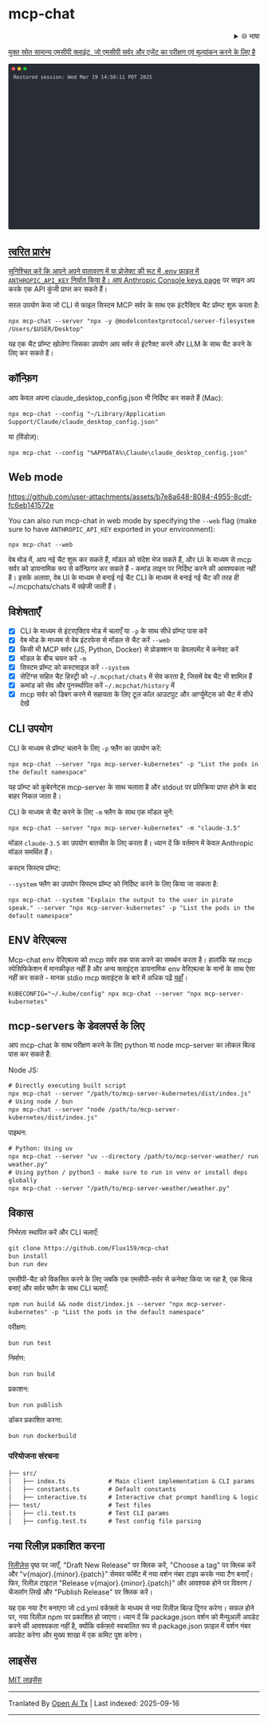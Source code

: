 # mcp-chat

<div align="right">
  <details>
    <summary >🌐 भाषा</summary>
    <div>
      <div align="center">
        <a href="https://openaitx.github.io/view.html?user=Flux159&project=mcp-chat&lang=en">English</a>
        | <a href="https://openaitx.github.io/view.html?user=Flux159&project=mcp-chat&lang=zh-CN">简体中文</a>
        | <a href="https://openaitx.github.io/view.html?user=Flux159&project=mcp-chat&lang=zh-TW">繁體中文</a>
        | <a href="https://openaitx.github.io/view.html?user=Flux159&project=mcp-chat&lang=ja">日本語</a>
        | <a href="https://openaitx.github.io/view.html?user=Flux159&project=mcp-chat&lang=ko">한국어</a>
        | <a href="https://openaitx.github.io/view.html?user=Flux159&project=mcp-chat&lang=hi">हिन्दी</a>
        | <a href="https://openaitx.github.io/view.html?user=Flux159&project=mcp-chat&lang=th">ไทย</a>
        | <a href="https://openaitx.github.io/view.html?user=Flux159&project=mcp-chat&lang=fr">Français</a>
        | <a href="https://openaitx.github.io/view.html?user=Flux159&project=mcp-chat&lang=de">Deutsch</a>
        | <a href="https://openaitx.github.io/view.html?user=Flux159&project=mcp-chat&lang=es">Español</a>
        | <a href="https://openaitx.github.io/view.html?user=Flux159&project=mcp-chat&lang=it">Italiano</a>
        | <a href="https://openaitx.github.io/view.html?user=Flux159&project=mcp-chat&lang=ru">Русский</a>
        | <a href="https://openaitx.github.io/view.html?user=Flux159&project=mcp-chat&lang=pt">Português</a>
        | <a href="https://openaitx.github.io/view.html?user=Flux159&project=mcp-chat&lang=nl">Nederlands</a>
        | <a href="https://openaitx.github.io/view.html?user=Flux159&project=mcp-chat&lang=pl">Polski</a>
        | <a href="https://openaitx.github.io/view.html?user=Flux159&project=mcp-chat&lang=ar">العربية</a>
        | <a href="https://openaitx.github.io/view.html?user=Flux159&project=mcp-chat&lang=fa">فارسی</a>
        | <a href="https://openaitx.github.io/view.html?user=Flux159&project=mcp-chat&lang=tr">Türkçe</a>
        | <a href="https://openaitx.github.io/view.html?user=Flux159&project=mcp-chat&lang=vi">Tiếng Việt</a>
        | <a href="https://openaitx.github.io/view.html?user=Flux159&project=mcp-chat&lang=id">Bahasa Indonesia</a>
        | <a href="https://openaitx.github.io/view.html?user=Flux159&project=mcp-chat&lang=as">অসমীয়া</
      </div>
    </div>
  </details>

</div>

मुक्त स्रोत सामान्य एमसीपी क्लाइंट, जो एमसीपी सर्वर और एजेंट का परीक्षण एवं मूल्यांकन करने के लिए है

<p align="center">
  <img width="600" src="https://raw.githubusercontent.com/Flux159/mcp-chat/refs/heads/main/mcpchat.svg">
</p>


## त्वरित प्रारंभ

सुनिश्चित करें कि आपने अपने वातावरण में या प्रोजेक्ट की रूट में .env फ़ाइल में `ANTHROPIC_API_KEY` निर्यात किया है। आप [Anthropic Console keys page](https://console.anthropic.com/settings/keys) पर साइन अप करके एक API कुंजी प्राप्त कर सकते हैं।

सरल उपयोग केस जो CLI से फाइल सिस्टम MCP सर्वर के साथ एक इंटरैक्टिव चैट प्रॉम्प्ट शुरू करता है:

```shell
npx mcp-chat --server "npx -y @modelcontextprotocol/server-filesystem /Users/$USER/Desktop"
```

यह एक चैट प्रॉम्प्ट खोलेगा जिसका उपयोग आप सर्वर से इंटरैक्ट करने और LLM के साथ चैट करने के लिए कर सकते हैं।

## कॉन्फ़िग

आप केवल अपना claude_desktop_config.json भी निर्दिष्ट कर सकते हैं (Mac):

```shell
npx mcp-chat --config "~/Library/Application Support/Claude/claude_desktop_config.json"
```

या (विंडोज़):

```shell
npx mcp-chat --config "%APPDATA%\Claude\claude_desktop_config.json"
```

## Web mode

https://github.com/user-attachments/assets/b7e8a648-8084-4955-8cdf-fc6eb141572e

You can also run mcp-chat in web mode by specifying the `--web` flag (make sure to have `ANTHROPIC_API_KEY` exported in your environment):

```shell
npx mcp-chat --web
```

वेब मोड में, आप नई चैट शुरू कर सकते हैं, मॉडल को संदेश भेज सकते हैं, और UI के माध्यम से mcp सर्वर को डायनामिक रूप से कॉन्फ़िगर कर सकते हैं - कमांड लाइन पर निर्दिष्ट करने की आवश्यकता नहीं है। इसके अलावा, वेब UI के माध्यम से बनाई गई चैट CLI के माध्यम से बनाई गई चैट की तरह ही ~/.mcpchats/chats में सहेजी जाती हैं।

## विशेषताएँ

- [x] CLI के माध्यम से इंटरएक्टिव मोड में चलाएँ या `-p` के साथ सीधे प्रॉम्प्ट पास करें
- [x] वेब मोड के माध्यम से वेब इंटरफेस से मॉडल से चैट करें `--web`
- [x] किसी भी MCP सर्वर (JS, Python, Docker) से प्रोडक्शन या डेवलपमेंट में कनेक्ट करें
- [x] मॉडल के बीच चयन करें `-m`
- [x] सिस्टम प्रॉम्प्ट को कस्टमाइज़ करें `--system`
- [x] सेटिंग्स सहित चैट हिस्ट्री को `~/.mcpchat/chats` में सेव करता है, जिसमें वेब चैट भी शामिल हैं
- [x] कमांड को सेव और पुनर्स्थापित करें `~/.mcpchat/history` में
- [x] mcp सर्वर को डिबग करने में सहायता के लिए टूल कॉल आउटपुट और आर्ग्युमेंट्स को चैट में सीधे देखें

## CLI उपयोग

CLI के माध्यम से प्रॉम्प्ट चलाने के लिए `-p` फ्लैग का उपयोग करें:

```shell
npx mcp-chat --server "npx mcp-server-kubernetes" -p "List the pods in the default namespace"
```

यह प्रॉम्प्ट को कुबेरनेट्स mcp-server के साथ चलाता है और stdout पर प्रतिक्रिया प्राप्त होने के बाद बाहर निकल जाता है।

CLI के माध्यम से चैट करने के लिए `-m` फ्लैग के साथ एक मॉडल चुनें:

```shell
npx mcp-chat --server "npx mcp-server-kubernetes" -m "claude-3.5"
```

मॉडल `claude-3.5` का उपयोग बातचीत के लिए करता है। ध्यान दें कि वर्तमान में केवल Anthropic मॉडल समर्थित हैं।

कस्टम सिस्टम प्रॉम्प्ट:

`--system` फ्लैग का उपयोग सिस्टम प्रॉम्प्ट को निर्दिष्ट करने के लिए किया जा सकता है:

```shell
npx mcp-chat --system "Explain the output to the user in pirate speak." --server "npx mcp-server-kubernetes" -p "List the pods in the default namespace"
```

## ENV वेरिएबल्स

Mcp-chat env वेरिएबल्स को mcp सर्वर तक पास करने का समर्थन करता है। हालांकि यह mcp स्पेसिफिकेशन में मानकीकृत नहीं है और अन्य क्लाइंट्स डायनामिक env वेरिएबल्स के मानों के साथ ऐसा नहीं कर सकते - मानक stdio mcp क्लाइंट्स के बारे में अधिक पढ़ें [यहाँ](https://github.com/Flux159/mcp-server-kubernetes/issues/148#issuecomment-2950181666)।

```shell
KUBECONFIG="~/.kube/config" npx mcp-chat --server "npx mcp-server-kubernetes"
```

## mcp-servers के डेवलपर्स के लिए

आप mcp-chat के साथ परीक्षण करने के लिए python या node mcp-server का लोकल बिल्ड पास कर सकते हैं:

Node JS:

```shell
# Directly executing built script
npx mcp-chat --server "/path/to/mcp-server-kubernetes/dist/index.js"
# Using node / bun
npx mcp-chat --server "node /path/to/mcp-server-kubernetes/dist/index.js"
```

पाइथन:

```shell
# Python: Using uv
npx mcp-chat --server "uv --directory /path/to/mcp-server-weather/ run weather.py"
# Using python / python3 - make sure to run in venv or install deps globally
npx mcp-chat --server "/path/to/mcp-server-weather/weather.py"
```

## विकास

निर्भरता स्थापित करें और CLI चलाएँ:

```shell
git clone https://github.com/Flux159/mcp-chat
bun install
bun run dev
```
एमसीपी-चैट को विकसित करने के लिए जबकि एक एमसीपी-सर्वर से कनेक्ट किया जा रहा है, एक बिल्ड बनाएं और सर्वर फ्लैग के साथ CLI चलाएँ:


```shell
npm run build && node dist/index.js --server "npx mcp-server-kubernetes" -p "List the pods in the default namespace"
```

परीक्षण:

```shell
bun run test
```

निर्माण:

```shell
bun run build
```

प्रकाशन:

```shell
bun run publish
```

डॉकर प्रकाशित करना:

```shell
bun run dockerbuild
```

### परियोजना संरचना

```
├── src/
│   ├── index.ts            # Main client implementation & CLI params
│   ├── constants.ts        # Default constants
│   ├── interactive.ts      # Interactive chat prompt handling & logic
├── test/                   # Test files
│   ├── cli.test.ts         # Test CLI params
│   ├── config.test.ts      # Test config file parsing
```

## नया रिलीज़ प्रकाशित करना

[रिलीज़ेस](https://github.com/Flux159/mcp-chat/releases) पृष्ठ पर जाएँ, "Draft New Release" पर क्लिक करें, "Choose a tag" पर क्लिक करें और "v{major}.{minor}.{patch}" सेमवर फॉर्मेट में नया वर्शन नंबर टाइप करके नया टैग बनाएँ। फिर, रिलीज़ टाइटल "Release v{major}.{minor}.{patch}" और आवश्यक होने पर विवरण / चेंजलॉग लिखें और "Publish Release" पर क्लिक करें।

यह एक नया टैग बनाएगा जो cd.yml वर्कफ़्लो के माध्यम से नया रिलीज़ बिल्ड ट्रिगर करेगा। सफल होने पर, नया रिलीज़ npm पर प्रकाशित हो जाएगा। ध्यान दें कि package.json वर्शन को मैन्युअली अपडेट करने की आवश्यकता नहीं है, क्योंकि वर्कफ़्लो स्वचालित रूप से package.json फ़ाइल में वर्शन नंबर अपडेट करेगा और मुख्य शाखा में एक कमिट पुश करेगा।

## लाइसेंस

[MIT लाइसेंस](https://github.com/Flux159/mcp-chat/blob/main/LICENSE)



---


Tranlated By [Open Ai Tx](https://github.com/OpenAiTx/OpenAiTx) | Last indexed: 2025-09-16


---